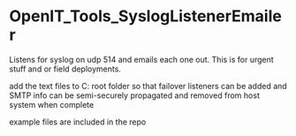 # OpenIT_Tools_SyslogListenerEmailer
Listens for syslog on udp 514 and emails each one out. This is for urgent stuff and or field deployments. 


add the text files to C: root folder so that failover listeners can be added and SMTP info can be semi-securely propagated and removed from host system when complete

example files are included in the repo
